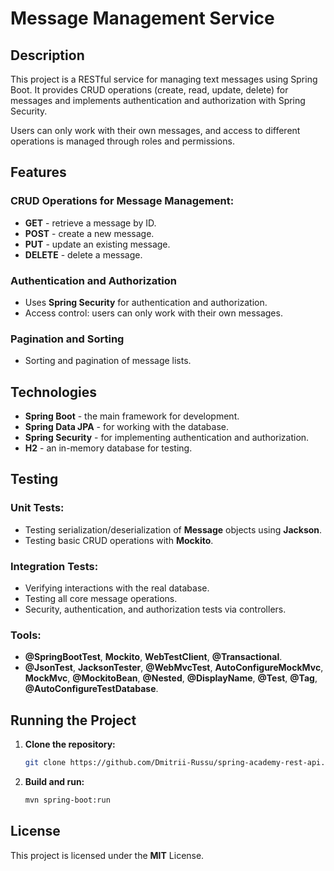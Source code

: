 # Message Management Service

## Description
This project is a RESTful service for managing text messages using Spring Boot. It provides CRUD operations (create, read, update, delete) for messages and implements authentication and authorization with Spring Security.

Users can only work with their own messages, and access to different operations is managed through roles and permissions.

## Features
### CRUD Operations for Message Management:
- **GET** - retrieve a message by ID.
- **POST** - create a new message.
- **PUT** - update an existing message.
- **DELETE** - delete a message.

### Authentication and Authorization
- Uses **Spring Security** for authentication and authorization.
- Access control: users can only work with their own messages.

### Pagination and Sorting
- Sorting and pagination of message lists.

## Technologies
- **Spring Boot** - the main framework for development.
- **Spring Data JPA** - for working with the database.
- **Spring Security** - for implementing authentication and authorization.
- **H2** - an in-memory database for testing.

## Testing
### Unit Tests:
- Testing serialization/deserialization of **Message** objects using **Jackson**.
- Testing basic CRUD operations with **Mockito**.

### Integration Tests:
- Verifying interactions with the real database.
- Testing all core message operations.
- Security, authentication, and authorization tests via controllers.

### Tools:
- **@SpringBootTest**, **Mockito**, **WebTestClient**, **@Transactional**.
- **@JsonTest**, **JacksonTester**, **@WebMvcTest**, **AutoConfigureMockMvc**, **MockMvc**, **@MockitoBean**, **@Nested**, **@DisplayName**, **@Test**, **@Tag**, **@AutoConfigureTestDatabase**.

## Running the Project

1. **Clone the repository:**
    ```bash
    git clone https://github.com/Dmitrii-Russu/spring-academy-rest-api.git
    ```

2. **Build and run:**
    ```bash
    mvn spring-boot:run
    ```

## License
This project is licensed under the **MIT** License.
